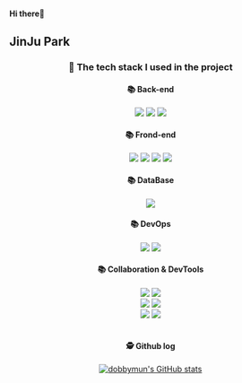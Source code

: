#### Hi there:wave:

## JinJu Park 

<div align="center"> 

  
###  📁 The tech stack I used in the project
  
#### 📚 Back-end
<img src="https://img.shields.io/badge/JAVA-007396?style=for-the-badge&logo=Java&logoColor=white">
<img src="https://img.shields.io/badge/Spring Boot-6DB33F?style=for-the-badge&logo=Spring Boot&logoColor=white">
<img src="https://img.shields.io/badge/Jpa-000000?style=for-the-badge&logo=Jpa&logoColor=white">
<!-- <img src="https://img.shields.io/badge/Hibernate-9666C?style=for-the-badge&logo=Hibernate&logoColor=white"> -->
<!-- <img src="https://img.shields.io/badge/Python-3776AB?style=for-the-badge&logo=Python&logoColor=white"> -->

#### 📚 Frond-end
<img src="https://img.shields.io/badge/Vue.js-4FC08D?style=for-the-badge&logo=Vue.js&logoColor=white">
<img src="https://img.shields.io/badge/Vuetify-1867C0?style=for-the-badge&logo=VuetifylogoColor=white">
<img src="https://img.shields.io/badge/Flutter-02569B?style=for-the-badge&logo=Flutter&logoColor=white">
<img src="https://img.shields.io/badge/JavaScript-F7DF1E?style=for-the-badge&logo=JavaScript&logoColor=white">
<!-- <img src="https://img.shields.io/badge/HTML5-E34F26?style=for-the-badge&logo=HTML5&logoColor=white"> -->
<!-- <img src="https://img.shields.io/badge/Css-1572B6?style=for-the-badge&logo=Css&logoColor=white"> -->

#### 📚 DataBase
<img src="https://img.shields.io/badge/MySQL-4479A1?style=for-the-badge&logo=MySQL&logoColor=white">

#### 📚 DevOps
<img src="https://img.shields.io/badge/Redis-DC382D?style=for-the-badge&logo=Redis&logoColor=white">
<img src="https://img.shields.io/badge/Docker-2496ED?style=for-the-badge&logo=Docker&logoColor=white">
<!-- <img src="https://img.shields.io/badge/aws-232F3E?style=for-the-badge&logo=Amazon aws&logoColor=white"> -->

#### 📚 Collaboration & DevTools
<img src="https://img.shields.io/badge/IntelliJ IDEA-000000?style=for-the-badge&logo=IntelliJ IDEA&logoColor=white">
<img src="https://img.shields.io/badge/Android Studio-3DDC84?style=for-the-badge&logo=Android Studio&logoColor=white"></br>
<img src="https://img.shields.io/badge/Notion-000000?style=for-the-badge&logo=Notion&logoColor=white">
<img src="https://img.shields.io/badge/Slack-4A154B?style=for-the-badge&logo=Slack&logoColor=white"> </br>
<img src="https://img.shields.io/badge/Git-F05032?style=for-the-badge&logo=Git&logoColor=white">
<img src="https://img.shields.io/badge/GitHub-181717?style=for-the-badge&logo=GitHub&logoColor=white">
 
   <br/>
   <br/>
 
#### 🕵️ Github log
 
[![dobbymun's GitHub stats](https://github-readme-stats.vercel.app/api?username=dobbymun&show_icons=true&theme=radical)](https://github.com/dobbymun/github-readme-stats)
</div>
